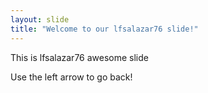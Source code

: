 ```yaml
---
layout: slide
title: "Welcome to our lfsalazar76 slide!"
---
```

This is lfsalazar76  awesome slide

Use the left arrow to go back!
